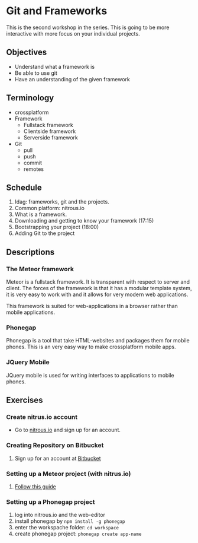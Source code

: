 Git and Frameworks
==================

<!-- toc -->
<!-- toc stop -->

This is the second workshop in the series. This is going to be more interactive
with more focus on your individual projects.

Objectives
----------

* Understand what a framework is
* Be able to use git
* Have an understanding of the given framework

Terminology
-----------
* crossplatform
* Framework
  * Fullstack framework
  * Clientside framework
  * Serverside framework
* Git
  * pull
  * push
  * commit
  * remotes
  
Schedule
--------
1. Idag: frameworks, git and the projects.
2. Common platform: nitrous.io
2. What is a framework.
3. Downloading and getting to know your framework (17:15)
4. Bootstrapping your project (18:00)
5. Adding Git to the project



Descriptions
------------

### The Meteor framework
Meteor is a fullstack framework. It is transparent with respect to server and
client. The forces of the framework is that it has a modular template system,
it is very easy to work with and it allows for very modern web applications.

This framework is suited for web-applications in a browser rather than mobile
applications.

### Phonegap
Phonegap is a tool that take HTML-websites and packages them for mobile phones.
This is an very easy way to make crossplatform mobile apps.

### JQuery Mobile
JQuery mobile is used for writing interfaces to applications to mobile phones.

Exercises
---------

### Create nitrus.io account
* Go to [nitrous.io](https://www.nitrous.io/) and sign up for an account.

### Creating Repository on Bitbucket
1. Sign up for an account at [Bitbucket](https://bitbucket.org/)

### Setting up a Meteor project (with nitrus.io)
1. [Follow this guide](https://www.discovermeteor.com/blog/meteor-nitrous)


### Setting up a Phonegap project
1. log into nitrous.io and the web-editor
2. install phonegap by `npm install -g phonegap`
3. enter the workspache folder: `cd workspace`
4. create phonegap project: `phonegap create app-name`

